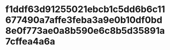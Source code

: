 # f1ddf63d91255021ebcb1c5dd6b6c11677490a7affe3feba3a9e0b10df0bd8e0f773ae0a8b590e6c8b5d35891a7cffea4a6a